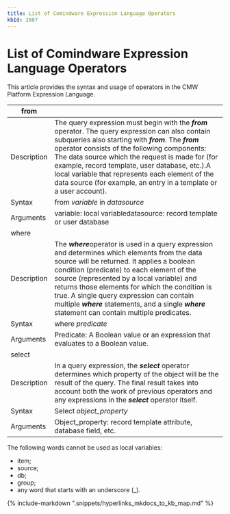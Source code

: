 ```yaml
---
title: List of Comindware Expression Language Operators
kbId: 2087
---
```



# List of Comindware Expression Language Operators

This article provides the syntax and usage of operators in the CMW Platform Expression Language.

| from |  |
| --- | --- |
| Description | The query expression must begin with the ***from*** operator. The query expression can also contain subqueries also starting with ***from***. The ***from*** operator consists of the following components:  The data source which the request is made for (for example, record template, user database, etc.).A local variable that represents each element of the data source (for example, an entry in a template or a user account). |
| Syntax | from *variable* in *datasource* |
| Arguments | variable: local variabledatasource: record template or user database |
| where |  |
| Description | The ***where***operator is used in a query expression and determines which elements from the data source will be returned. It applies a boolean condition (predicate) to each element of the source (represented by a local variable) and returns those elements for which the condition is true. A single query expression can contain multiple ***where*** statements, and a single ***where*** statement can contain multiple predicates. |
| Syntax | where *predicate* |
| Arguments | Predicate: A Boolean value or an expression that evaluates to a Boolean value. |
| select |  |
| Description | In a query expression, the ***select*** operator determines which property of the object will be the result of the query. The final result takes into account both the work of previous operators and any expressions in the ***select*** operator itself. |
| Syntax | Select *object\_property* |
| Arguments | Object\_property: record template attribute, database field, etc. |

The following words cannot be used as local variables:

- item;
- source;
- db;
- group;
- any word that starts with an underscore (\_).

{% include-markdown ".snippets/hyperlinks_mkdocs_to_kb_map.md" %}
